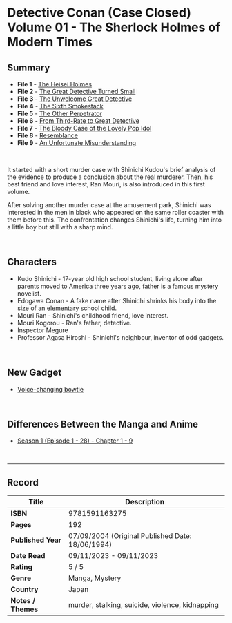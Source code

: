 # Detective Conan (Case Closed) Volume 01 - The Sherlock Holmes of Modern Times

## Summary
* **File 1** - [The Heisei Holmes](https://www.detectiveconanworld.com/wiki/The_Heisei_Holmes)
* **File 2** - [The Great Detective Turned Small](https://www.detectiveconanworld.com/wiki/The_Great_Detective_Turned_Small)
* **File 3** - [The Unwelcome Great Detective](https://www.detectiveconanworld.com/wiki/The_Unwelcome_Great_Detective)
* **File 4** - [The Sixth Smokestack](https://www.detectiveconanworld.com/wiki/The_Sixth_Smokestack)
* **File 5** - [The Other Perpetrator](https://www.detectiveconanworld.com/wiki/The_Other_Perpetrator)
* **File 6** - [From Third-Rate to Great Detective](https://www.detectiveconanworld.com/wiki/From_Third-Rate_to_Great_Detective)
* **File 7** - [The Bloody Case of the Lovely Pop Idol](https://www.detectiveconanworld.com/wiki/The_Bloody_Case_of_the_Lovely_Pop_Idol)
* **File 8** - [Resemblance](https://www.detectiveconanworld.com/wiki/Resemblance)
* **File 9** - [An Unfortunate Misunderstanding](https://www.detectiveconanworld.com/wiki/An_Unfortunate_Misunderstanding)

<br>

It started with a short murder case with Shinichi Kudou's brief analysis of the evidence to produce a conclusion about the real murderer. Then, his best friend and love interest, Ran Mouri, is also introduced in this first volume.

After solving another murder case at the amusement park, Shinichi was interested in the men in black who appeared on the same roller coaster with them before this. The confrontation changes Shinichi's life, turning him into a little boy but still with a sharp mind.

<br>

## Characters
* Kudo Shinichi - 17-year old high school student, living alone after parents moved to America three years ago, father is a famous mystery novelist.
* Edogawa Conan - A fake name after Shinichi shrinks his body into the size of an elementary school child.
* Mouri Ran - Shinichi's childhood friend, love interest.
* Mouri Kogorou - Ran's father, detective.
* Inspector Megure
* Professor Agasa Hiroshi - Shinichi's neighbour, inventor of odd gadgets.

<br>

## New Gadget 
* [Voice-changing bowtie](https://www.detectiveconanworld.com/wiki/Voice-Changing_Bowtie)

<br>

## Differences Between the Manga and Anime
* [Season 1 (Episode 1 - 28) - Chapter 1 - 9](https://www.detectiveconanworld.com/wiki/List_of_differences_between_the_manga_and_anime#Season_1_-_Episodes_1-28)

<br>

***

## Record
| Title | Description |
| -- | -- |
| **ISBN** | 9781591163275 |
| **Pages** | 192 |
| **Published Year** | 07/09/2004 (Original Published Date: 18/06/1994) |
| **Date Read** | 09/11/2023 - 09/11/2023 |
| **Rating** | 5 / 5 |
| **Genre** | Manga, Mystery |
| **Country** | Japan |
| **Notes / Themes** | murder, stalking, suicide, violence, kidnapping | 
